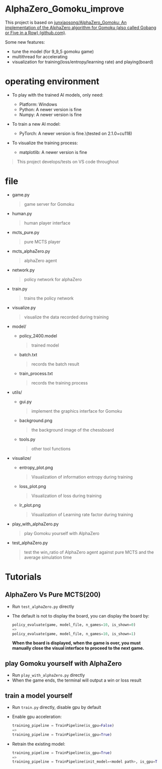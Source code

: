 # AlphaZero_Gomoku_improve

This project is based on [junxiaosong/AlphaZero_Gomoku: An implementation of the AlphaZero algorithm for Gomoku (also called Gobang or Five in a Row) (github.com)](https://github.com/junxiaosong/AlphaZero_Gomoku).

Some new features:

* tune the model (for 9_9_5 gomoku game)
* multithread for accelerating
* visualization for training(loss/entropy/learning rate) and playing(board)

# operating environment

* To play with the trained AI models, only need:
  * Platform: Windows
  * Python: A newer version is fine
  * Numpy: A newer version is fine

* To train a new AI model:
  * PyTorch: A newer version is fine.\\(tested on 2.1.0+cu118)

* To visualize the training process:
  * matplotlib: A newer version is fine

> This project develops/tests on VS code throughout

# file

* game.py               

  >  game server for Gomoku

* human.py

  > human player interface

* mcts_pure.py

  > pure MCTS player

* mcts_alphaZero.py

  > alphaZero agent

* network.py

  > policy network for alphaZero

* train.py

  > trains the policy network

* visualize.py

  > visualize the data recorded during training

* model/

  * policy_2400.model

    > trained model

  * batch.txt

    > records the batch result

  * train_process.txt

    > records the training process

* utils/

  * gui.py

    > implement the graphics interface for Gomoku

  * background.png

    > the background image of the chessboard

  * tools.py

    > other tool functions

* visualize/

  * entropy_plot.png

    > Visualization of information entropy during training

  * loss_plot.png

    > Visualization of loss during training

  * lr_plot.png

    > Visualization of Learning rate factor during training

* play_with_alphaZero.py

  > play Gomoku yourself with AlphaZero

* test_alphaZero.py

  > test the win_ratio of AlphaZero agent against pure MCTS  and the average simulation time

# Tutorials

## AlphaZero Vs Pure MCTS(200)

* Run `test_alphaZero.py` directly

* The default is not to display the board, you can display the board by:

  ```python
  policy_evaluate(game, model_file, n_games=10, is_shown=0)
  =>
  policy_evaluate(game, model_file, n_games=10, is_shown=1)
  ```

  **When the board is displayed, when the game is over, you must manually close the visual interface to proceed to the next game.**

## play Gomoku yourself with AlphaZero

* Run `play_with_alphaZero.py` directly
* When the game ends, the terminal will output a win or loss result

## train a model yourself 

* Run `train.py` directly, disable gpu by default

* Enable gpu acceleration:

  ```Python
  training_pipeline = TrainPipeline(is_gpu=False)
  =>
  training_pipeline = TrainPipeline(is_gpu=True)
  ```

* Retrain the existing model:

  ```python
  training_pipeline = TrainPipeline(is_gpu=True)
  =>
  training_pipeline = TrainPipeline(init_model=<model path>, is_gpu=True)
  ```